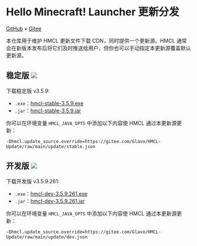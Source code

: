 # Hello Minecraft! Launcher 更新分发

[GitHub](https://github.com/HMCL-dev/HMCL-Update) • [Gitee](https://gitee.com/Glavo/HMCL-Update)

本仓库用于维护 HMCL 更新文件下载 CDN，同时提供一个更新源。HMCL 通常会在新版本发布后将它们及时推送给用户，但你也可以手动指定本更新源覆盖默认更新源。


## 稳定版 [![](https://img.shields.io/maven-central/v/org.glavo.hmcl/hmcl-stable?label=稳定版)](https://search.maven.org/artifact/org.glavo.hmcl/hmcl-stable/3.5.9/pom)

下载稳定版 v3.5.9:

* `.exe`：[hmcl-stable-3.5.9.exe](https://mirrors.cloud.tencent.com/nexus/repository/maven-public/org/glavo/hmcl/hmcl-stable/3.5.9/hmcl-stable-3.5.9.exe)
* `.jar`：[hmcl-stable-3.5.9.jar](https://mirrors.cloud.tencent.com/nexus/repository/maven-public/org/glavo/hmcl/hmcl-stable/3.5.9/hmcl-stable-3.5.9.jar)

你可以在环境变量 `HMCL_JAVA_OPTS` 中添加以下内容使 HMCL 通过本更新源更新：

```
-Dhmcl.update_source.override=https://gitee.com/Glavo/HMCL-Update/raw/main/update/stable.json
```

## 开发版 [![](https://img.shields.io/maven-central/v/org.glavo.hmcl/hmcl-dev?label=开发版)](https://search.maven.org/artifact/org.glavo.hmcl/hmcl-dev/3.5.9.261/pom)

下载开发版 v3.5.9.261:

* `.exe`：[hmcl-dev-3.5.9.261.exe](https://mirrors.cloud.tencent.com/nexus/repository/maven-public/org/glavo/hmcl/hmcl-dev/3.5.9.261/hmcl-dev-3.5.9.261.exe)
* `.jar`：[hmcl-dev-3.5.9.261.jar](https://mirrors.cloud.tencent.com/nexus/repository/maven-public/org/glavo/hmcl/hmcl-dev/3.5.9.261/hmcl-dev-3.5.9.261.jar)

你可以在环境变量 `HMCL_JAVA_OPTS` 中添加以下内容使 HMCL 通过本更新源更新：

```
-Dhmcl.update_source.override=https://gitee.com/Glavo/HMCL-Update/raw/main/update/dev.json
```

